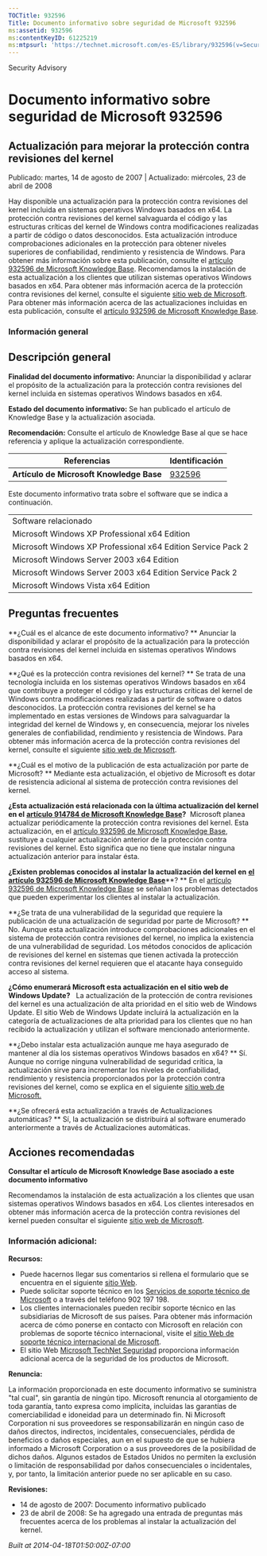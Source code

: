 ```yaml
---
TOCTitle: 932596
Title: Documento informativo sobre seguridad de Microsoft 932596
ms:assetid: 932596
ms:contentKeyID: 61225219
ms:mtpsurl: 'https://technet.microsoft.com/es-ES/library/932596(v=Security.10)'
---
```


Security Advisory

Documento informativo sobre seguridad de Microsoft 932596
=========================================================

Actualización para mejorar la protección contra revisiones del kernel
---------------------------------------------------------------------

Publicado: martes, 14 de agosto de 2007 | Actualizado: miércoles, 23 de abril de 2008

Hay disponible una actualización para la protección contra revisiones del kernel incluida en sistemas operativos Windows basados en x64. La protección contra revisiones del kernel salvaguarda el código y las estructuras críticas del kernel de Windows contra modificaciones realizadas a partir de código o datos desconocidos. Esta actualización introduce comprobaciones adicionales en la protección para obtener niveles superiores de confiabilidad, rendimiento y resistencia de Windows. Para obtener más información sobre esta publicación, consulte el [artículo 932596 de Microsoft Knowledge Base](http://support.microsoft.com/kb/932596). Recomendamos la instalación de esta actualización a los clientes que utilizan sistemas operativos Windows basados en x64. Para obtener más información acerca de la protección contra revisiones del kernel, consulte el siguiente [sitio web de Microsoft](http://www.microsoft.com/whdc/driver/kernel/64bitpatching.mspx). Para obtener más información acerca de las actualizaciones incluidas en esta publicación, consulte el [artículo 932596 de Microsoft Knowledge Base](http://support.microsoft.com/kb/932596).

### Información general

Descripción general
-------------------

<span></span>
**Finalidad del documento informativo:** Anunciar la disponibilidad y aclarar el propósito de la actualización para la protección contra revisiones del kernel incluida en sistemas operativos Windows basados en x64.

**Estado del documento informativo:** Se han publicado el artículo de Knowledge Base y la actualización asociada.

**Recomendación:** Consulte el artículo de Knowledge Base al que se hace referencia y aplique la actualización correspondiente.

| Referencias                              | Identificación                                   |
|------------------------------------------|--------------------------------------------------|
| **Artículo de Microsoft Knowledge Base** | [932596](http://support.microsoft.com/kb/932596) |

Este documento informativo trata sobre el software que se indica a continuación.

|                                                              |
|--------------------------------------------------------------|
| Software relacionado                                         |
| Microsoft Windows XP Professional x64 Edition                |
| Microsoft Windows XP Professional x64 Edition Service Pack 2 |
| Microsoft Windows Server 2003 x64 Edition                    |
| Microsoft Windows Server 2003 x64 Edition Service Pack 2     |
| Microsoft Windows Vista x64 Edition                          |

Preguntas frecuentes
--------------------

<span></span>
**¿Cuál es el alcance de este documento informativo? **
Anunciar la disponibilidad y aclarar el propósito de la actualización para la protección contra revisiones del kernel incluida en sistemas operativos Windows basados en x64.

**¿Qué es la protección contra revisiones del kernel? **
Se trata de una tecnología incluida en los sistemas operativos Windows basados en x64 que contribuye a proteger el código y las estructuras críticas del kernel de Windows contra modificaciones realizadas a partir de software o datos desconocidos. La protección contra revisiones del kernel se ha implementado en estas versiones de Windows para salvaguardar la integridad del kernel de Windows y, en consecuencia, mejorar los niveles generales de confiabilidad, rendimiento y resistencia de Windows. Para obtener más información acerca de la protección contra revisiones del kernel, consulte el siguiente [sitio web de Microsoft](http://www.microsoft.com/whdc/driver/kernel/64bitpatching.mspx).

**¿Cuál es el motivo de la publicación de esta actualización por parte de Microsoft? **
Mediante esta actualización, el objetivo de Microsoft es dotar de resistencia adicional al sistema de protección contra revisiones del kernel.

**¿Esta actualización está relacionada con la última actualización del kernel en el** [**artículo 914784 de Microsoft Knowledge Base**](http://support.microsoft.com/kb/914784)**?** 
Microsoft planea actualizar periódicamente la protección contra revisiones del kernel. Esta actualización, en el [artículo 932596 de Microsoft Knowledge Base](http://support.microsoft.com/kb/932596), sustituye a cualquier actualización anterior de la protección contra revisiones del kernel. Esto significa que no tiene que instalar ninguna actualización anterior para instalar ésta.

**¿Existen problemas conocidos al instalar la actualización del kernel en** [**el artículo 932596 de Microsoft Knowledge Base**](http://support.microsoft.com/kb/932596)**? **
En el [artículo 932596 de Microsoft Knowledge Base](http://support.microsoft.com/kb/932596) se señalan los problemas detectados que pueden experimentar los clientes al instalar la actualización.

**¿Se trata de una vulnerabilidad de la seguridad que requiere la publicación de una actualización de seguridad por parte de Microsoft? **
No. Aunque esta actualización introduce comprobaciones adicionales en el sistema de protección contra revisiones del kernel, no implica la existencia de una vulnerabilidad de seguridad. Los métodos conocidos de aplicación de revisiones del kernel en sistemas que tienen activada la protección contra revisiones del kernel requieren que el atacante haya conseguido acceso al sistema.

**¿Cómo enumerará Microsoft esta actualización en el sitio web de Windows Update?**  
La actualización de la protección de contra revisiones del kernel es una actualización de alta prioridad en el sitio web de Windows Update. El sitio Web de Windows Update incluirá la actualización en la categoría de actualizaciones de alta prioridad para los clientes que no han recibido la actualización y utilizan el software mencionado anteriormente.

**¿Debo instalar esta actualización aunque me haya asegurado de mantener al día los sistemas operativos Windows basados en x64? **
Sí. Aunque no corrige ninguna vulnerabilidad de seguridad crítica, la actualización sirve para incrementar los niveles de confiabilidad, rendimiento y resistencia proporcionados por la protección contra revisiones del kernel, como se explica en el siguiente [sitio web de Microsoft.](http://www.microsoft.com/whdc/driver/kernel/64bitpatching.mspx)

**¿Se ofrecerá esta actualización a través de Actualizaciones automáticas? **
Sí, la actualización se distribuirá al software enumerado anteriormente a través de Actualizaciones automáticas.

Acciones recomendadas
---------------------

<span></span>
**Consultar el artículo de Microsoft Knowledge Base asociado a este documento informativo**

Recomendamos la instalación de esta actualización a los clientes que usan sistemas operativos Windows basados en x64. Los clientes interesados en obtener más información acerca de la protección contra revisiones del kernel pueden consultar el siguiente [sitio web de Microsoft](http://www.microsoft.com/whdc/driver/kernel/64bitpatching.mspx).

### Información adicional:

**Recursos:**

-   Puede hacernos llegar sus comentarios si rellena el formulario que se encuentra en el siguiente [sitio Web](https://support.microsoft.com/common/survey.aspx?scid=sw;en;1257&amp;showpage=1&amp;ws=technet&amp;sd=tech).
-   Puede solicitar soporte técnico en los [Servicios de soporte técnico de Microsoft](http://support.microsoft.com/default.aspx?scid=fh;es-es;incidentsubmit) o a través del teléfono 902 197 198.
-   Los clientes internacionales pueden recibir soporte técnico en las subsidiarias de Microsoft de sus países. Para obtener más información acerca de cómo ponerse en contacto con Microsoft en relación con problemas de soporte técnico internacional, visite el [sitio Web de soporte técnico internacional de Microsoft](http://go.microsoft.com/fwlink/?linkid=21155).
-   El sitio Web [Microsoft TechNet Seguridad](http://www.microsoft.com/spain/technet/security/default.mspx) proporciona información adicional acerca de la seguridad de los productos de Microsoft.

**Renuncia:**

La información proporcionada en este documento informativo se suministra "tal cual", sin garantía de ningún tipo. Microsoft renuncia al otorgamiento de toda garantía, tanto expresa como implícita, incluidas las garantías de comerciabilidad e idoneidad para un determinado fin. Ni Microsoft Corporation ni sus proveedores se responsabilizarán en ningún caso de daños directos, indirectos, incidentales, consecuenciales, pérdida de beneficios o daños especiales, aun en el supuesto de que se hubiera informado a Microsoft Corporation o a sus proveedores de la posibilidad de dichos daños. Algunos estados de Estados Unidos no permiten la exclusión o limitación de responsabilidad por daños consecuenciales o incidentales, y, por tanto, la limitación anterior puede no ser aplicable en su caso.

**Revisiones:**

-   14 de agosto de 2007: Documento informativo publicado
-   23 de abril de 2008: Se ha agregado una entrada de preguntas más frecuentes acerca de los problemas al instalar la actualización del kernel.

*Built at 2014-04-18T01:50:00Z-07:00*
